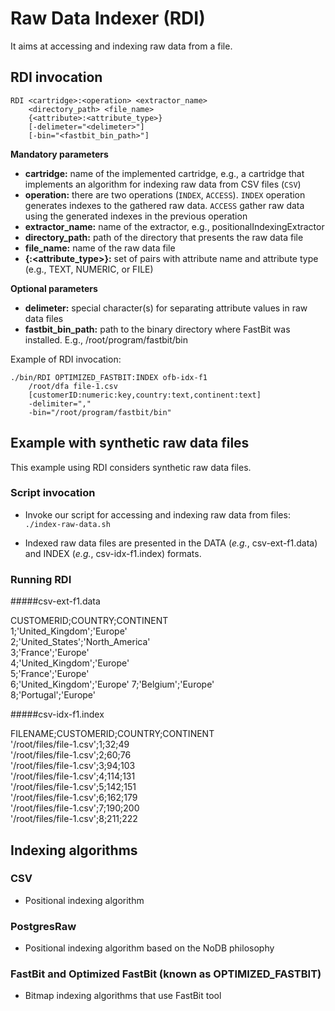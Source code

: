 # Raw Data Indexer (RDI) 

It aims at accessing and indexing raw data from a file. 

## RDI invocation

	RDI <cartridge>:<operation> <extractor_name> 
		<directory_path> <file_name> 
		{<attribute>:<attribute_type>} 
		[-delimeter="<delimeter>"] 
		[-bin="<fastbit_bin_path>"]

**Mandatory parameters**

* **cartridge:** name of the implemented cartridge, e.g., a cartridge that implements an algorithm for indexing raw data from CSV files (`CSV`)
* **operation:** there are two operations (`INDEX`, `ACCESS`). `INDEX` operation generates indexes to the gathered raw data. `ACCESS` gather raw data using the generated indexes in the previous operation
* **extractor_name:** name of the extractor, e.g., positionalIndexingExtractor
* **directory_path:** path of the directory that presents the raw data file
* **file_name:** name of the raw data file
* **{<attribute>:<attribute_type>}:** set of pairs with attribute name and attribute type (e.g., TEXT, NUMERIC, or FILE)

**Optional parameters**

* **delimeter:** special character(s) for separating attribute values in raw data files
* **fastbit_bin_path:** path to the binary directory where FastBit was installed. E.g., /root/program/fastbit/bin

Example of RDI invocation:

	./bin/RDI OPTIMIZED_FASTBIT:INDEX ofb-idx-f1 
		/root/dfa file-1.csv 
		[customerID:numeric:key,country:text,continent:text] 
		-delimiter="," 
		-bin="/root/program/fastbit/bin"


## Example with synthetic raw data files

This example using RDI considers synthetic raw data files.

### Script invocation

* Invoke our script for accessing and indexing raw data from files:
`./index-raw-data.sh`

* Indexed raw data files are presented in the DATA (<i>e.g.</i>, csv-ext-f1.data) and INDEX (<i>e.g.</i>, csv-idx-f1.index) formats.

### Running RDI

#####csv-ext-f1.data
> 
CUSTOMERID;COUNTRY;CONTINENT    
1;'United_Kingdom';'Europe'  
2;'United_States';'North_America'  
3;'France';'Europe'   
4;'United_Kingdom';'Europe'  
5;'France';'Europe'  
6;'United_Kingdom';'Europe' 
7;'Belgium';'Europe'  
8;'Portugal';'Europe'  

#####csv-idx-f1.index
> 
FILENAME;CUSTOMERID;COUNTRY;CONTINENT    
'/root/files/file-1.csv';1;32;49  
'/root/files/file-1.csv';2;60;76  
'/root/files/file-1.csv';3;94;103  
'/root/files/file-1.csv';4;114;131  
'/root/files/file-1.csv';5;142;151  
'/root/files/file-1.csv';6;162;179  
'/root/files/file-1.csv';7;190;200  
'/root/files/file-1.csv';8;211;222  

## Indexing algorithms
### CSV
* Positional indexing algorithm

### PostgresRaw
* Positional indexing algorithm based on the NoDB philosophy

### FastBit and Optimized FastBit (known as OPTIMIZED_FASTBIT)
* Bitmap indexing algorithms that use FastBit tool

